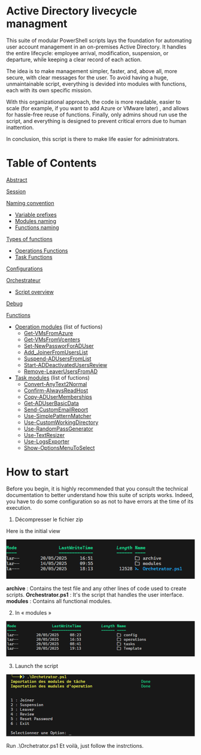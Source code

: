 # Active Directory livecycle managment
This suite of modular PowerShell scripts lays the foundation for automating user account management in an on-premises Active Directory. 
It handles the entire lifecycle: employee arrival, modification, suspension, or departure, while keeping a clear record of each action.

The idea is to make management simpler, faster, and, above all, more secure, with clear messages for the user.
To avoid having a huge, unmaintainable script, everything is devided into modules with functions, each with its own specific mission.

With this organizational approach, the code is more readable, easier to scale (for example, if you want to add Azure or VMware later) , and allows for hassle-free reuse of functions.
Finally, only admins shoud run use the script, and everything is designed to prevent critical errors due to human inattention. 

In conclusion, this script is there to make life easier for administrators.


# Table of Contents 

[Abstract](/documentation/conception.md#Abstract)  

[Session](/documentation/conception.md#Session)  

[Naming convention](/documentation/conception.md#Naming-convention)  
- [Variable prefixes](/documentation/conception.md#Variable-prefixes)  
- [Modules naming](/documentation/conception.md#Modules-naming)  
- [Functions naming](/documentation/conception.md#Functions-naming)  

[Types of functions](/documentation/conception.md#Types-of-functions)  
  - [Operations Functions](/documentation/conception.md#Operations-Functions)  
  - [Task Functions](/documentation/conception.md#Task-Functions)  

[Configurations](/documentation/conception.md#Configurations)  

[Orchestrateur](/documentation/conception.md#Orchestrateur)  
  - [Script overview](/poject/Orchetrator.ps1)  

[Debug](/documentation/conception.md#Debug)  

[Functions](/poject/modules) 
- [Operation modules](/poject/modules/operations/readme.md)  (list of fuctions) 
  - [Get-VMsFromAzure](/poject/modules/operations/TPI_OPS_BackupAzureVM.psm1) 
  - [Get-VMsFromVcenters](/poject/modules/operations/TPI_OPS_BackupVcenterVM.psm1) 
  - [Set-NewPassworForADUser](/poject/modules/operations/TPI_OPS_ResetPassword.psm1) 
  - [Add_JoinerFromUsersList](/poject/modules/operations/TPI_OPS_Joiners.psm1) 
  - [Suspend-ADUsersFromList](/poject/modules/operations/TPI_OPS_Suspension.psm1) 
  - [Start-ADDeactivatedUsersReview](/poject/modules/operations/TPI_OPS_Review.psm1) 
  - [Remove-LeaverUsersFromAD](/poject/modules/operations/TPI_OPS_Leaver.psm1) 
- [Task modules](/poject/modules/tasks/readme.md)  (list of fuctions) 
  - [Convert-AnyText2Normal](/poject/modules/tasks/TPI_TSK_ConvertAnyText2Normal.psm1) 
  - [Confirm-AlwaysReadHost](/poject/modules/tasks/TPI_TSK_AlwaysReadHost.psm1) 
  - [Copy-ADUserMemberships](/poject/modules/tasks/TPI_TSK_CopyADUserMemberships.psm1) 
  - [Get-ADUserBasicData](/poject/modules/tasks/TPI_TSK_GetADUserBasicData.psm1) 
  - [Send-CustomEmailReport](/poject/modules/tasks/TPI_TSK_SendCustomEmailReport.psm1) 
  - [Use-SimplePatternMatcher](/poject/modules/tasks/TPI_TSK_ShortTools.psm1) 
  - [Use-CustomWorkingDirectory](/poject/modules/tasks/TPI_TSK_ShortTools.psm1) 
  - [Use-RandomPassGenerator](/poject/modules/tasks/TPI_TSK_ShortTools.psm1) 
  - [Use-TextResizer](/poject/modules/tasks/TPI_TSK_ShortTools.psm1) 
  - [Use-LogsExporter](/poject/modules/tasks/TPI_TSK_ShortTools.psm1) 
  - [Show-OptionsMenuToSelect](/poject/modules/tasks/TPI_TSK_ShowOptionsMenuToSelect.psm1) 


# How to start

Before you begin, it is highly recommended that you consult the technical documentation to better understand how this suite of scripts works. Indeed, you have to do some configuration so as not to have errors at the time of its execution.

1. Décompresser le fichier zip

Here is the initial view

![howtoPicture1](/poject/pics/howtoPicture1.png) 

  **archive** : Contains the test file and any other lines of code used to create scripts. 
  **Orchestrator.ps1** : It's the script that handles the user interface. 
  **modules** : Contains all functional modules. 

2. In « modules » 

![howtoPicture2](/poject/pics/howtoPicture2.png) 

3. Launch the script

![howtoPicture3](/poject/pics/howtoPicture3.png)  

Run .\Orchetrator.ps1 Et voilà, just follow the instrctions.